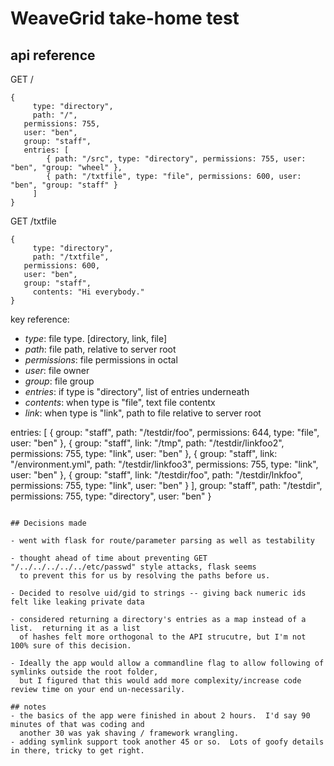 # WeaveGrid take-home test


## api reference

GET /
```
{
	 type: "directory",
	 path: "/",
   permissions: 755,
   user: "ben",
   group: "staff",
   entries: [
		{ path: "/src", type: "directory", permissions: 755, user: "ben", "group: "wheel" },
		{ path: "/txtfile", type: "file", permissions: 600, user: "ben", "group: "staff" }
	 ]
}
```

GET /txtfile
```
{
	 type: "directory",
	 path: "/txtfile",
   permissions: 600,
   user: "ben",
   group: "staff",
	 contents: "Hi everybody."
}
```

key reference:

- *type*: file type.  [directory, link, file]
- *path*: file path, relative to server root
- *permissions*: file permissions in octal
- *user*: file owner
- *group*: file group
- *entries*: if type is "directory", list of entries underneath
- *contents*: when type is "file", text file contentx
- *link*: when type is "link", path to file relative to server root




entries: [
				 {
group: "staff",
				 path: "/testdir/foo",
				 permissions: 644,
				 type: "file",
				 user: "ben"
				 },
				 {
group: "staff",
			 link: "/tmp",
			 path: "/testdir/linkfoo2",
			 permissions: 755,
			 type: "link",
			 user: "ben"
				 },
				 {
group: "staff",
			 link: "/environment.yml",
			 path: "/testdir/linkfoo3",
			 permissions: 755,
			 type: "link",
			 user: "ben"
				 },
				 {
group: "staff",
			 link: "/testdir/foo",
			 path: "/testdir/lnkfoo",
			 permissions: 755,
			 type: "link",
			 user: "ben"
				 }
				 ],
				 group: "staff",
				 path: "/testdir",
				 permissions: 755,
				 type: "directory",
				 user: "ben"
}
```

## Decisions made

- went with flask for route/parameter parsing as well as testability

- thought ahead of time about preventing GET "/../../../../../etc/passwd" style attacks, flask seems
  to prevent this for us by resolving the paths before us.

- Decided to resolve uid/gid to strings -- giving back numeric ids felt like leaking private data

- considered returning a directory's entries as a map instead of a list.  returning it as a list
  of hashes felt more orthogonal to the API strucutre, but I'm not 100% sure of this decision.

- Ideally the app would allow a commandline flag to allow following of symlinks outside the root folder,
  but I figured that this would add more complexity/increase code review time on your end un-necessarily.

## notes
- the basics of the app were finished in about 2 hours.  I'd say 90 minutes of that was coding and
  another 30 was yak shaving / framework wrangling.
- adding symlink support took another 45 or so.  Lots of goofy details in there, tricky to get right.
